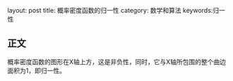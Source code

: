 layout: post
title: 概率密度函数的归一性
category: 数学和算法
keywords:归一性

## 正文

概率密度函数的图形在X轴上方，这是非负性，同时，它与X轴所包围的整个曲边面积为1，即归一性。
